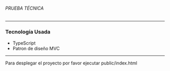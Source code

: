 ###### PRUEBA TÉCNICA
***
### Tecnología Usada
* TypeScript
* Patron de diseño MVC
***

Para desplegar el proyecto por favor ejecutar public/index.html
